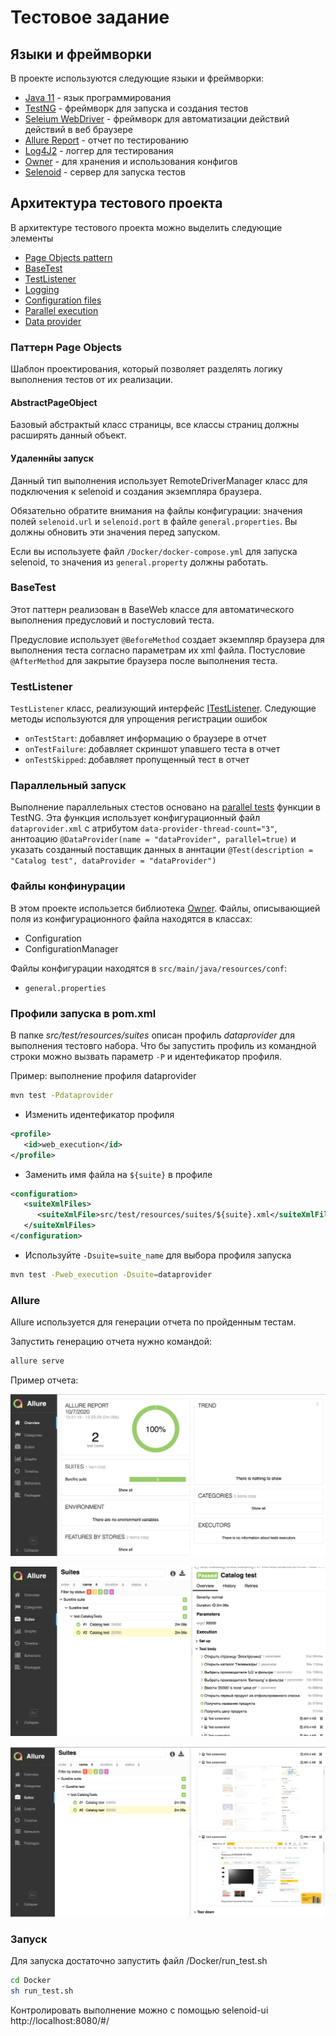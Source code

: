 # Тестовое задание
## Языки и фреймворки

В проекте используются следующие языки и фреймворки:

* [Java 11](https://openjdk.java.net/projects/jdk/11/) -  язык программирования
* [TestNG](https://testng.org/doc/) - фреймворк для запуска и создания тестов
* [Seleium WebDriver](https://www.selenium.dev/) - фреймворк для автоматизации действий действий в веб браузере
* [Allure Report](https://docs.qameta.io/allure/) - отчет по тестированию
* [Log4J2](https://logging.apache.org/log4j/2.x/) - логгер для тестирования
* [Owner](http://owner.aeonbits.org/) - для хранения и использования конфигов
* [Selenoid](https://aerokube.com/selenoid/latest/) - сервер для запуска тестов

## Архитектура тестового проекта

В архитектуре тестового проекта можно выделить следующие элементы

* [Page Objects pattern](#page-objects-pattern)
* [BaseTest](#basetest)
* [TestListener](#testlistener)
* [Logging](#logging)
* [Configuration files](#configuration-files)
* [Parallel execution](#parallel-execution)
* [Data provider](#data-provider)

### Паттерн Page Objects 
Шаблон проектирования, который позволяет разделять логику выполнения тестов от их реализации.

#### AbstractPageObject
Базовый абстрактый класс страницы, все классы страниц должны расширять данный объект. 

#### Удаленнйы запуск
Данный тип выполнения использует RemoteDriverManager
класс для подключения к selenoid и создания экземпляра браузера.

Обязательно обратите внимания на файлы конфигурации: значения полей `selenoid.url` и `selenoid.port` 
в файле `general.properties`. Вы должны обновить эти значения перед запуском.

Если вы используете файл `/Docker/docker-compose.yml` для запуска selenoid, то значения из  `general.property` должны работать.

### BaseTest
Этот паттерн реализован в BaseWeb классе для автоматического выполнения предусловий и постусловий теста.

Предусловие использует  `@BeforeMethod` создает экземпляр браузера для выполнения теста согласно параметрам их xml файла.
Постусловие  `@AfterMethod` для закрытие браузера после выполнения теста.

### TestListener
 `TestListener` класс, реализующий интерфейс [ITestListener](https://testng.org/doc/documentation-main.html#logging-listeners).
Следующие методы используются для упрощения регистрации ошибок 
* `onTestStart`: добавляет информацию о браузере в отчет
* `onTestFailure`: добавляет скриншот упавшего теста в отчет
* `onTestSkipped`: добавляет пропущенный тест в отчет


### Параллельный запуск
Выполнение параллельных стестов основано на [parallel tests](https://testng.org/doc/documentation-main.html#parallel-tests) 
функции в TestNG. Эта функция использует конфигурационный файл `dataprovider.xml` с атрибутом `data-provider-thread-count="3"`, аннтоацию `@DataProvider(name = "dataProvider", parallel=true)` и указать созданный поставщик данных в аннтации `@Test(description = "Catalog test", dataProvider = "dataProvider")` 


### Файлы конфинурации
В этом проекте использется библиотека [Owner](http://owner.aeonbits.org/). Файлы, описывающией поля из конфигурационного файла находятся в классах: 
* Configuration
* ConfigurationManager

Файлы конфигурации находятся в `src/main/java/resources/conf`:
* `general.properties`


### Профили запуска в pom.xml

В папке  _src/test/resources/suites_ описан профиль _dataprovider_ для выполнения тестовго набора.
Что бы запустить профиль из командной строки можно вызвать параметр  `-P` и  идентефикатор профиля.

Пример: выполнение профиля dataprovider
``` bash
mvn test -Pdataprovider
```

* Изменить идентефикатор профиля

```xml
<profile>
   <id>web_execution</id>
</profile>   
```

* Заменить имя файла на `${suite}` в профиле

```xml
<configuration>
   <suiteXmlFiles>
      <suiteXmlFile>src/test/resources/suites/${suite}.xml</suiteXmlFile>
   </suiteXmlFiles>
</configuration>
```

* Используйте `-Dsuite=suite_name` для выбора профиля запуска
````bash
mvn test -Pweb_execution -Dsuite=dataprovider
````

### Allure
Allure используется для генерации отчета по пройденным тестам.

Запустить генерацию отчета нужно командой:
````bash
allure serve
````
Пример отчета: 

![Owerview](allure_owerview.png)

![Test](allure_test.png)

![Screenshots](allure_screenshots.png)


### Запуск
Для запуска достаточно запустить файл /Docker/run_test.sh
````bash
cd Docker
sh run_test.sh
````
Контролировать выполнение можно с помощью selenoid-ui http://localhost:8080/#/
